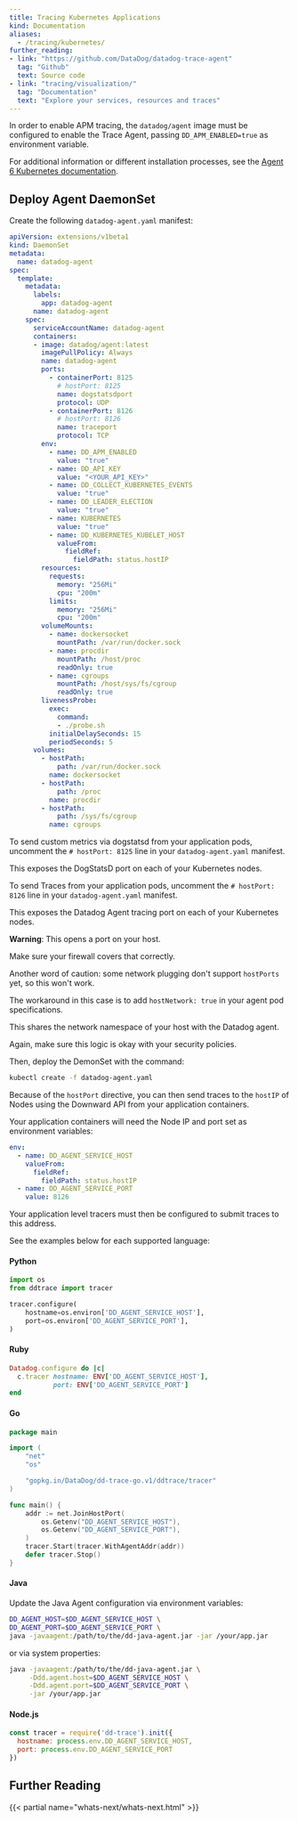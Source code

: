 ```yaml
---
title: Tracing Kubernetes Applications
kind: Documentation
aliases:
  - /tracing/kubernetes/
further_reading:
- link: "https://github.com/DataDog/datadog-trace-agent"
  tag: "Github"
  text: Source code
- link: "tracing/visualization/"
  tag: "Documentation"
  text: "Explore your services, resources and traces"
---
```


In order to enable APM tracing, the `datadog/agent` image must be configured to enable the Trace Agent, passing `DD_APM_ENABLED=true` as environment variable.

For additional information or different installation processes, see the [Agent 6 Kubernetes documentation][2].

## Deploy Agent DaemonSet

Create the following `datadog-agent.yaml` manifest:

```yaml
apiVersion: extensions/v1beta1
kind: DaemonSet
metadata:
  name: datadog-agent
spec:
  template:
    metadata:
      labels:
        app: datadog-agent
      name: datadog-agent
    spec:
      serviceAccountName: datadog-agent
      containers:
      - image: datadog/agent:latest
        imagePullPolicy: Always
        name: datadog-agent
        ports:
          - containerPort: 8125
            # hostPort: 8125
            name: dogstatsdport
            protocol: UDP
          - containerPort: 8126
            # hostPort: 8126
            name: traceport
            protocol: TCP
        env:
          - name: DD_APM_ENABLED
            value: "true"
          - name: DD_API_KEY
            value: "<YOUR_API_KEY>"
          - name: DD_COLLECT_KUBERNETES_EVENTS
            value: "true"
          - name: DD_LEADER_ELECTION
            value: "true"
          - name: KUBERNETES
            value: "true"
          - name: DD_KUBERNETES_KUBELET_HOST
            valueFrom:
              fieldRef:
                fieldPath: status.hostIP
        resources:
          requests:
            memory: "256Mi"
            cpu: "200m"
          limits:
            memory: "256Mi"
            cpu: "200m"
        volumeMounts:
          - name: dockersocket
            mountPath: /var/run/docker.sock
          - name: procdir
            mountPath: /host/proc
            readOnly: true
          - name: cgroups
            mountPath: /host/sys/fs/cgroup
            readOnly: true
        livenessProbe:
          exec:
            command:
            - ./probe.sh
          initialDelaySeconds: 15
          periodSeconds: 5
      volumes:
        - hostPath:
            path: /var/run/docker.sock
          name: dockersocket
        - hostPath:
            path: /proc
          name: procdir
        - hostPath:
            path: /sys/fs/cgroup
          name: cgroups
```

To send custom metrics via dogstatsd from your application pods, uncomment the `# hostPort: 8125` line in your `datadog-agent.yaml` manifest. 

This exposes the DogStatsD port on each of your Kubernetes nodes.

To send Traces from your application pods, uncomment the `# hostPort: 8126` line in your `datadog-agent.yaml` manifest. 

This exposes the Datadog Agent tracing port on each of your Kubernetes nodes.

**Warning**: This opens a port on your host. 

Make sure your firewall covers that correctly.

Another word of caution: some network plugging don't support `hostPorts` yet, so this won't work. 

The workaround in this case is to add `hostNetwork: true` in your agent pod specifications. 

This shares the network namespace of your host with the Datadog agent. 

Again, make sure this logic is okay with your security policies.

Then, deploy the DemonSet with the command:

```bash
kubectl create -f datadog-agent.yaml
```

Because of the `hostPort` directive, you can then send traces to the `hostIP` of Nodes using the Downward API from your application containers.

Your application containers will need the Node IP and port set as environment variables:

```yaml
env:
  - name: DD_AGENT_SERVICE_HOST
    valueFrom:
      fieldRef:
        fieldPath: status.hostIP
  - name: DD_AGENT_SERVICE_PORT
    value: 8126
```

Your application level tracers must then be configured to submit traces to this address.

See the examples below for each supported language:

#### Python

```python
import os
from ddtrace import tracer

tracer.configure(
    hostname=os.environ['DD_AGENT_SERVICE_HOST'],
    port=os.environ['DD_AGENT_SERVICE_PORT'],
)
```

#### Ruby

```ruby
Datadog.configure do |c|
  c.tracer hostname: ENV['DD_AGENT_SERVICE_HOST'],
           port: ENV['DD_AGENT_SERVICE_PORT']
end
```

#### Go

```go
package main

import (
    "net"
    "os"

    "gopkg.in/DataDog/dd-trace-go.v1/ddtrace/tracer"
)

func main() {
    addr := net.JoinHostPort(
        os.Getenv("DD_AGENT_SERVICE_HOST"),
        os.Getenv("DD_AGENT_SERVICE_PORT"),
    )
    tracer.Start(tracer.WithAgentAddr(addr))
    defer tracer.Stop()
}

```

#### Java

Update the Java Agent configuration via environment variables:

```bash
DD_AGENT_HOST=$DD_AGENT_SERVICE_HOST \
DD_AGENT_PORT=$DD_AGENT_SERVICE_PORT \
java -javaagent:/path/to/the/dd-java-agent.jar -jar /your/app.jar
```

or via system properties:

```bash
java -javaagent:/path/to/the/dd-java-agent.jar \
     -Ddd.agent.host=$DD_AGENT_SERVICE_HOST \
     -Ddd.agent.port=$DD_AGENT_SERVICE_PORT \
     -jar /your/app.jar
```

#### Node.js

```Node.js
const tracer = require('dd-trace').init({
  hostname: process.env.DD_AGENT_SERVICE_HOST,
  port: process.env.DD_AGENT_SERVICE_PORT
})
```

## Further Reading

{{< partial name="whats-next/whats-next.html" >}}

[1]: https://github.com/DataDog/datadog-trace-agent
[2]: /agent/basic_agent_usage/kubernetes
[3]: https://kubernetes.io/docs/concepts/services-networking/service/#discovering-services
